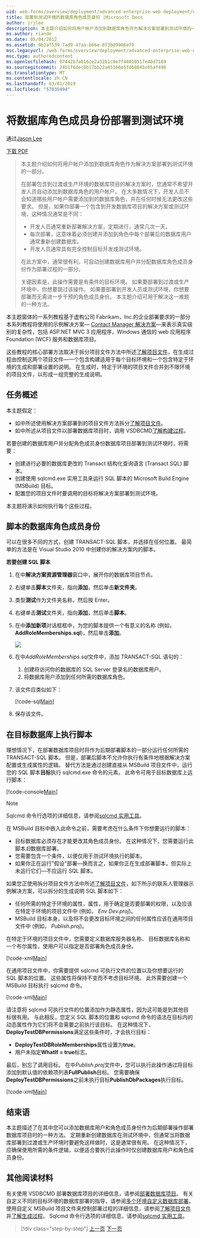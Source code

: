 ```yaml
---
uid: web-forms/overview/deployment/advanced-enterprise-web-deployment/deploying-database-role-memberships-to-test-environments
title: 部署到测试环境的数据库角色成员身份 |Microsoft Docs
author: jrjlee
description: 本主题介绍如何将用户帐户添加到数据库角色作为解决方案部署到测试环境的一部分。 当你部署一个解决方案，其中包含...
ms.author: riande
ms.date: 05/04/2012
ms.assetid: 9b2af539-7ad9-47aa-b66e-873bd9906e79
msc.legacyurl: /web-forms/overview/deployment/advanced-enterprise-web-deployment/deploying-database-role-memberships-to-test-environments
msc.type: authoredcontent
ms.openlocfilehash: 07442b7a016ce2a32b1c9e7f44010517e40d7189
ms.sourcegitcommit: 24b1f6decbb17bb22a45166e5fdb0845c65af498
ms.translationtype: MT
ms.contentlocale: zh-CN
ms.lasthandoff: 03/01/2019
ms.locfileid: "57035494"
---
```

<a name="deploying-database-role-memberships-to-test-environments"></a>将数据库角色成员身份部署到测试环境
====================
通过[Jason Lee](https://github.com/jrjlee)

[下载 PDF](https://msdnshared.blob.core.windows.net/media/MSDNBlogsFS/prod.evol.blogs.msdn.com/CommunityServer.Blogs.Components.WeblogFiles/00/00/00/63/56/8130.DeployingWebAppsInEnterpriseScenarios.pdf)

> 本主题介绍如何将用户帐户添加到数据库角色作为解决方案部署到测试环境的一部分。
> 
> 在部署包含到过渡或生产环境的数据库项目的解决方案时，您通常不希望开发人员自动添加到数据库角色的用户帐户。 在大多数情况下，开发人员不会知道哪些用户帐户需要添加到的数据库角色，并在任何时候无法更改这些要求。 但是，如果你部署一个包含到开发数据库项目的解决方案或测试环境，这种情况通常是不同：
> 
> - 开发人员通常重新部署解决方案，定期进行，通常几次一天。
> - 每次部署，这意味着必须创建并添加到角色中每个部署后的数据库用户通常重新创建数据库。
> - 开发人员通常具有完全控制目标开发或测试环境。
> 
> 在此方案中，通常很有利，可自动创建数据库用户并分配数据库角色成员身份作为部署过程的一部分。
> 
> 关键因素是，此操作需要是有条件的目标环境。 如果要部署到过渡或生产环境中，你想要跳过该操作。 如果要部署到开发人员或测试环境，你想要部署而无需进一步干预的角色成员身份。 本主题介绍可用于解决这一难题的一种方法。


本主题窗体的一系列教程基于虚构公司 Fabrikam，Inc.的企业部署要求的一部分本系列教程将使用的示例解决方案&#x2014; [Contact Manager 解决方案](../web-deployment-in-the-enterprise/the-contact-manager-solution.md)&#x2014;来表示真实级别的复杂性，包括 ASP.NET MVC 3 应用程序，Windows 通信的 web 应用程序Foundation (WCF) 服务和数据库项目。

这些教程的核心部署方法取决于拆分项目文件方法中所述[了解项目文件](../web-deployment-in-the-enterprise/understanding-the-project-file.md)，在生成过程由控制这两个项目文件&#x2014;一个包含构建适用于每个目标环境和一个包含特定于环境的生成和部署设置的说明。 在生成时，特定于环境的项目文件合并到不限环境的项目文件，以形成一组完整的生成说明。

## <a name="task-overview"></a>任务概述

本主题假定：

- 如中所述使用解决方案部署到的项目文件方法拆分[了解项目文件](../web-deployment-in-the-enterprise/understanding-the-project-file.md)。
- 如中所述从项目文件以部署数据库项目时，调用 VSDBCMD[了解构建过程](../web-deployment-in-the-enterprise/understanding-the-build-process.md)。

若要创建的数据库用户并分配角色成员身份数据库项目部署到测试环境时，将需要：

- 创建进行必要的数据库更改的 Transact 结构化查询语言 (Transact SQL) 脚本。
- 创建使用 sqlcmd.exe 实用工具来运行 SQL 脚本的 Microsoft Build Engine (MSBuild) 目标。
- 配置您的项目文件时要调用的目标将解决方案部署到测试环境。

本主题将演示如何执行每个这些过程。

## <a name="scripting-the-database-role-memberships"></a>脚本的数据库角色成员身份

可以在很多不同的方式，创建 TRANSACT-SQL 脚本，并选择在任何位置。 最简单的方法是在 Visual Studio 2010 中创建你的解决方案内的脚本。

**若要创建 SQL 脚本**

1. 在中**解决方案资源管理器**窗口中，展开你的数据库项目节点。
2. 右键单击**脚本**文件夹，指向**添加**，然后单击**新文件夹**。
3. 类型**测试**作为文件夹名称，然后按 Enter。
4. 右键单击**测试**文件夹，指向**添加**，然后单击**脚本**。
5. 在中**添加新项**对话框框中，为您的脚本提供一个有意义的名称 (例如， **AddRoleMemberships.sql**)，然后单击**添加**。

    ![](deploying-database-role-memberships-to-test-environments/_static/image1.png)
6. 在中*AddRoleMemberships.sql*文件中，添加 TRANSACT-SQL 语句的：

    1. 创建将访问你的数据库的 SQL Server 登录名的数据库用户。
    2. 将数据库用户添加到任何所需的数据库角色。
7. 该文件应类似如下：

    [!code-sql[Main](deploying-database-role-memberships-to-test-environments/samples/sample1.sql)]
8. 保存该文件。

## <a name="executing-the-script-on-the-target-database"></a>在目标数据库上执行脚本

理想情况下，在部署数据库项目时将作为后期部署脚本的一部分运行任何所需的 TRANSACT-SQL 脚本。 但是，部署后脚本不允许你执行有条件地根据解决方案配置或生成属性的逻辑。 替代方法是通过创建直接从 MSBuild 项目文件中，运行您的 SQL 脚本**目标**执行 sqlcmd.exe 命令的元素。 此命令可用于目标数据库上运行脚本：


[!code-console[Main](deploying-database-role-memberships-to-test-environments/samples/sample2.cmd)]


> [!NOTE]
> Sqlcmd 命令行选项的详细信息，请参阅[sqlcmd 实用工具](https://msdn.microsoft.com/library/ms162773.aspx)。


在 MSBuild 目标中嵌入此命令之前，需要考虑在什么条件下你想要运行的脚本：

- 目标数据库必须存在才能更改其角色成员身份。 在这种情况下，您需要运行此脚本*后*数据库部署。
- 您需要包含一个条件，以便仅用于测试环境执行的脚本。
- 如果你正在运行"假设"部署&#x2014;换而言之，如果你正在生成部署脚本，但实际上未运行它们&#x2014;不应运行 SQL 脚本。

如果您正使用拆分项目文件方法中所述[了解项目文件](../web-deployment-in-the-enterprise/understanding-the-project-file.md)，如下所示的联系人管理器示例解决方案，可以拆分的生成说明 SQL 脚本如下：

- 任何所需的特定于环境的属性，属性，用于确定是否要部署的权限，以及应该在特定于环境的项目文件中 (例如， *Env Dev.proj*)。
- MSBuild 目标本身，以及将不会更改目标环境之间的任何属性应该在通用项目文件中 (例如， *Publish.proj*)。

在特定于环境的项目文件中，您需要定义数据库服务器名称、 目标数据库名称和一个布尔属性，使用户可以指定是否部署角色成员身份。


[!code-xml[Main](deploying-database-role-memberships-to-test-environments/samples/sample3.xml)]


在通用项目文件中，你需要提供 sqlcmd 可执行文件的位置以及你想要运行的 SQL 脚本的位置。 这些属性将保持不变而不考虑目标环境。 此外需要创建一个 MSBuild 目标执行 sqlcmd 命令。


[!code-xml[Main](deploying-database-role-memberships-to-test-environments/samples/sample4.xml)]


请注意将 sqlcmd 可执行文件的位置添加作为静态属性，因为这可能是到其他目标很有用。 与此相反，您定义 SQL 脚本的位置和 sqlcmd 命令的语法在目标内的动态属性作为它们将不会需要之前执行该目标。 在这种情况下， **DeployTestDBPermissions**满足这些条件时，才会执行目标：

- **DeployTestDBRoleMemberships**属性设置为**true**。
- 用户未指定**WhatIf = true**标志。

最后，别忘了调用目标。 在中*Publish.proj*文件中，您可以执行此操作通过将目标添加到默认值的依赖项列表**FullPublish**目标。 您需要确保**DeployTestDBPermissions**之前未执行目标**PublishDbPackages**执行目标。


[!code-xml[Main](deploying-database-role-memberships-to-test-environments/samples/sample5.xml)]


## <a name="conclusion"></a>结束语

本主题描述了在其中您可以添加数据库用户和角色成员身份作为后期部署操作部署数据库项目时的一种方法。 定期重新创建数据库在测试环境中，但通常当将数据库部署到过渡或生产环境时要避免这样做时，这是通常很有用。 在这种情况下，应确保使用所需的条件逻辑，以便适合要执行此操作时仅创建数据库用户和角色成员身份。

## <a name="further-reading"></a>其他阅读材料

有关使用 VSDBCMD 部署数据库项目的详细信息，请参阅[部署数据库项目](../web-deployment-in-the-enterprise/deploying-database-projects.md)。 有关自定义不同的目标环境的数据库部署的指导，请参阅[多个环境自定义数据库部署](customizing-database-deployments-for-multiple-environments.md)。 使用自定义 MSBuild 项目文件来控制部署过程的详细信息，请参阅[了解项目文件](../web-deployment-in-the-enterprise/understanding-the-project-file.md)并[了解生成过程](../web-deployment-in-the-enterprise/understanding-the-build-process.md)。 Sqlcmd 命令行选项的详细信息，请参阅[sqlcmd 实用工具](https://msdn.microsoft.com/library/ms162773.aspx)。

> [!div class="step-by-step"]
> [上一页](customizing-database-deployments-for-multiple-environments.md)
> [下一页](deploying-membership-databases-to-enterprise-environments.md)
